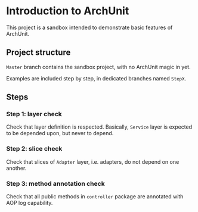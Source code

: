 # Introduction to ArchUnit
This project is a sandbox intended to demonstrate basic features of ArchUnit.

## Project structure
`Master` branch contains the sandbox project, with no ArchUnit magic in yet.

Examples are included step by step, in dedicated branches named `StepX`.

## Steps
### Step 1: layer check
Check that layer definition is respected. Basically, `Service` layer is expected to be depended upon, but never to depend.

### Step 2: slice check
Check that slices of `Adapter` layer, i.e. adapters, do not depend on one another.

### Step 3: method annotation check
Check that all public methods in `controller` package are annotated with AOP log capability.